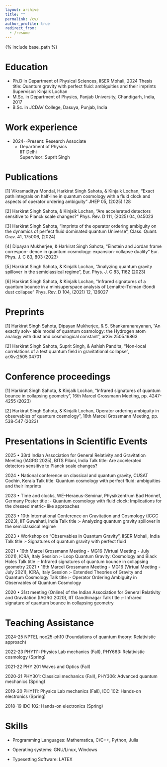 ```yaml
---
layout: archive
title: ""
permalink: /cv/
author_profile: true
redirect_from:
  - /resume
---
```


{% include base_path %}

Education
======
* Ph.D in Department of Physical Sciences, IISER Mohali, 2024
     Thesis title: Quantum gravity with perfect fluid: ambiguities and their imprints <br />
     Supervisor: Kinjalk Lochan <br />
* M.Sc. in Department of Physics, Panjab University, Chandigarh, India, 2017
* B.Sc. in JCDAV College, Dasuya, Punjab, India

Work experience
======
* 2024--Present: Research Associate
   * Department of Physics <br />
     IIT Delhi <br />
     Supervisor: Suprit Singh <br />

Publications
======
[1] Vikramaditya Mondal, Harkirat Singh Sahota, & Kinjalk Lochan, “Exact path integrals
    on half-line in quantum cosmology with a fluid clock and aspects of operator ordering
    ambiguity” JHEP 05, (2025) 128

[2] Harkirat Singh Sahota, & Kinjalk Lochan, “Are accelerated detectors sensitive to Planck
    scale changes?” Phys. Rev. D 111, (2025) 04, 045023

[3] Harkirat Singh Sahota, “Imprints of the operator ordering ambiguity on the dynamics
    of perfect fluid dominated quantum Universe”, Class. Quant. Grav. 41, 175006, (2024)

[4] Dipayan Mukherjee, & Harkirat Singh Sahota, “Einstein and Jordan frame correspon-
    dence in quantum cosmology: expansion-collapse duality” Eur. Phys. J. C 83, 803 (2023)

[5] Harkirat Singh Sahota, & Kinjalk Lochan, “Analyzing quantum gravity spillover in the
    semiclassical regime”, Eur. Phys. J. C 83, 1162 (2023)

[6] Harkirat Singh Sahota, & Kinjalk Lochan, “Infrared signatures of a quantum bounce
    in a minisuperspace analysis of Lemaître-Tolman-Bondi dust collapse” Phys. Rev. D 104,
    (2021) 12, 126027

Preprints
======
[1] Harkirat Singh Sahota, Dipayan Mukherjee, & S. Shankaranarayanan, “An exactly solv-
    able model of quantum cosmology: the Hydrogen atom analogy with dust and cosmological
    constant”, arXiv:2505.16863

[2] Harkirat Singh Sahota, Suprit Singh, & Ashish Pandita, “Non-local correlations of a
    test quantum field in gravitational collapse”, arXiv:2505.04701

Conference proceedings
======
[1] Harkirat Singh Sahota, & Kinjalk Lochan, “Infrared signatures of quantum bounce in collapsing
    geometry”, 16th Marcel Grossmann Meeting, pp. 4247-4255 (2023)

[2] Harkirat Singh Sahota, & Kinjalk Lochan, Operator ordering ambiguity in observables of quantum
    cosmology”, 16th Marcel Grossmann Meeting, pp. 538-547 (2023)

Presentations in Scientific Events
======
2025 • 33rd Indian Association for General Relativity and Gravitation Meeting (IAGRG 2025),
       BITS Pilani, India
       Talk title: Are accelerated detectors sensitive to Planck scale changes?

2024 • National conference on classical and quantum gravity, CUSAT Cochin, Kerala
       Talk title: Quantum cosmology with perfect fluid: ambiguities and their imprints

2023 • Time and clocks, WE-Heraeus-Seminar, Physikzentrum Bad Honnef, Germany
       Poster title :- Quantum cosmology with fluid clock: Implications for the dressed metric-
                       like approaches

2023 • 10th International Conference on Gravitation and Cosmology (ICGC 2023), IIT Guwahati, India
       Talk title :- Analyzing quantum gravity spillover in the semiclassical regime

2023 • Workshop on “Observables in Quantum Gravity”, IISER Mohali, India
       Talk title :- Signatures of quantum gravity with perfect fluid

2021 • 16th Marcel Grossmann Meeting - MG16 (Virtual Meeting - July 2021), ICRA, Italy
       Session :- Loop Quantum Gravity: Cosmology and Black Holes
       Talk title :- Infrared signatures of quantum bounce in collapsing geometry
2021 • 16th Marcel Grossmann Meeting - MG16 (Virtual Meeting - July 2021), ICRA, Italy
       Session :- Extended Theories of Gravity and Quantum Cosmology
       Talk title :- Operator Ordering Ambiguity in Observables of Quantum Cosmology

2020 • 31st meeting (Online) of the Indian Association for General Relativity and Gravitation
       (IAGRG 2020), IIT Gandhinagar
       Talk title :- Infrared signature of quantum bounce in collapsing geometry
  
Teaching Assistance
======
2024-25 NPTEL noc25-ph10 (Foundations of quantum theory: Relativistic approach)

2022-23 PHY111: Physics Lab mechanics (Fall), PHY663: Relativistic cosmology (Spring)

2021-22 PHY 201 Waves and Optics (Fall)

2020-21 PHY301: Classical mechanics (Fall), PHY306: Advanced quantum mechanics (Spring)

2019-20 PHY111: Physics Lab mechanics (Fall), IDC 102: Hands-on electronics (Spring)

2018-19 IDC 102: Hands-on electronics (Spring)

Skills
======
* Programming Languages: Mathematica, C/C++, Python, Julia

* Operating systems: GNU/Linux, Windows

* Typesetting Software: LATEX
